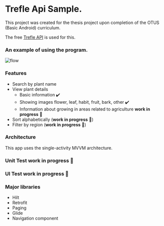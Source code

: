 
# Trefle Api Sample.

This project was created for the thesis project upon completion of the OTUS (Basic Android) curriculum.

The free [Trefle API](https://trefle.io) is used for this.

### An example of using the program.
![flow](/images/github_video.gif)

### Features
- Search by plant name
- View plant details
  - Basic information ✔️
  - Showing images flower, leaf, habit, fruit, bark, other ✔️
  - Information about growing in areas related to agriculture **work in progress** 🚧
- Sort alphabetically (**work in progress** 🚧)
- Filter by region (**work in progress** 🚧)

### Architecture
This app uses the single-activity MVVM architecture.

### Unit Test **work in progress** 🚧
### UI Test **work in progress** 🚧

### Major libraries
- Hilt
- Retrofit
- Paging
- Glide
- Navigation component